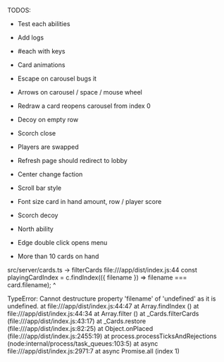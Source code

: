 TODOS:
- Test each abilities
- Add logs
- #each with keys
- Card animations

- Escape on carousel bugs it
- Arrows on carousel / space / mouse wheel
- Redraw a card reopens carousel from index 0
- Decoy on empty row
- Scorch close
- Players are swapped
- Refresh page should redirect to lobby
- Center change faction
- Scroll bar style
- Font size card in hand amount, row / player score
- Scorch decoy
- North ability
- Edge double click opens menu
- More than 10 cards on hand

src/server/cards.ts -> filterCards
file:///app/dist/index.js:44
      const playingCardIndex = c.findIndex(({ filename }) => filename === card.filename);
                                              ^

TypeError: Cannot destructure property 'filename' of 'undefined' as it is undefined.
    at file:///app/dist/index.js:44:47
    at Array.findIndex (<anonymous>)
    at file:///app/dist/index.js:44:34
    at Array.filter (<anonymous>)
    at _Cards.filterCards (file:///app/dist/index.js:43:17)
    at _Cards.restore (file:///app/dist/index.js:82:25)
    at Object.onPlaced (file:///app/dist/index.js:2455:19)
    at process.processTicksAndRejections (node:internal/process/task_queues:103:5)
    at async file:///app/dist/index.js:2971:7
    at async Promise.all (index 1)

